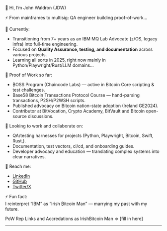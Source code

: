 👋 Hi, I’m John Waldron (JDW)

⚡ From mainframes to multisig: QA engineer building proof-of-work...  

🌱 Currently:  
- Transitioning from 7+ years as an IBM MQ Lab Advocate (z/OS, legacy infra) into full-time engineering.  
- Focused on **Quality Assurance, testing, and documentation** across various projects.  
- Learning all sorts in 2025, right now mainly in Python/Playwright/Rust/LLM domains...

🔭 Proof of Work so far:  
- ₿OSS Program (Chaincode Labs) — active in Bitcoin Core scripting & test challenges.  
- Base58 Bitcoin Transactions Protocol Course — hand-parsing transactions, P2SH/P2WSH scripts.  
- Published advocacy on Bitcoin nation-state adoption (Ireland GE2024).  
- Contributor at BitVocation, Crypto Academy, BitVault and Bitcoin open-source discussions.  

👯 Looking to work and collaborate on:  
- QA/testing harnesses for projects (Python, Playwright, Bitcoin, Swift, Rust,).  
- Documentation, test vectors, ci/cd, and onboarding guides.  
- Developer advocacy and education — translating complex systems into clear narratives.  

💬 Reach me:  
- [LinkedIn](https://www.linkedin.com/in/johndtwaldron/)  
- [GitHub](https://github.com/johndtwaldron)  
- [Twitter/X](https://twitter.com/johndtwaldron)  

⚡ Fun fact:  
I reinterpret “IBM” as “Irish ₿itcoin Man” — marrying my past with my future. 

PoW Rep Links and Accredations as IrishBitcoin Man => 
[fill in here] 

---
